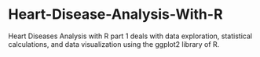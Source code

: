 # Heart-Disease-Analysis-With-R
Heart Diseases Analysis with R part 1 deals with data exploration, statistical calculations, and data visualization using the ggplot2 library of R.
